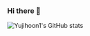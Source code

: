 ### Hi there 👋

![Yujihoon1's GitHub stats](https://github-readme-stats.vercel.app/api?username=Yujihoon1&show_icons=true&theme=dark)
